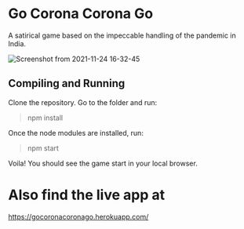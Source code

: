 # Go Corona Corona Go
A satirical game based on the impeccable handling of the pandemic in India. 

![Screenshot from 2021-11-24 16-32-45](https://user-images.githubusercontent.com/50495591/143226852-bfa38f6f-cc3c-48f7-bcf7-32c919959da9.png)


## Compiling and Running
Clone the repository.
Go to the folder and run:
  >  npm install
  
Once the node modules are installed, run:
> npm start

Voila! You should see the game start in your local browser.

# Also find the live app at
https://gocoronacoronago.herokuapp.com/
